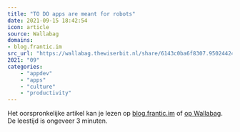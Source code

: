 ```yaml
---
title: "TO DO apps are meant for robots"
date: 2021-09-15 18:42:54
icon: article
source: Wallabag
domains:
- blog.frantic.im
src_url: "https://wallabag.thewiserbit.nl/share/6143c0ba6f8307.95024424"
2021: "09"
categories:
    - "appdev"
    - "apps"
    - "culture"
    - "productivity"
---
```

Het oorspronkelijke artikel kan je lezen op [blog.frantic.im](https://blog.frantic.im/all/todo-apps-are-meant-for-robots/) of [op Wallabag](https://wallabag.thewiserbit.nl/share/6143c0ba6f8307.95024424). De leestijd is ongeveer 3 minuten.